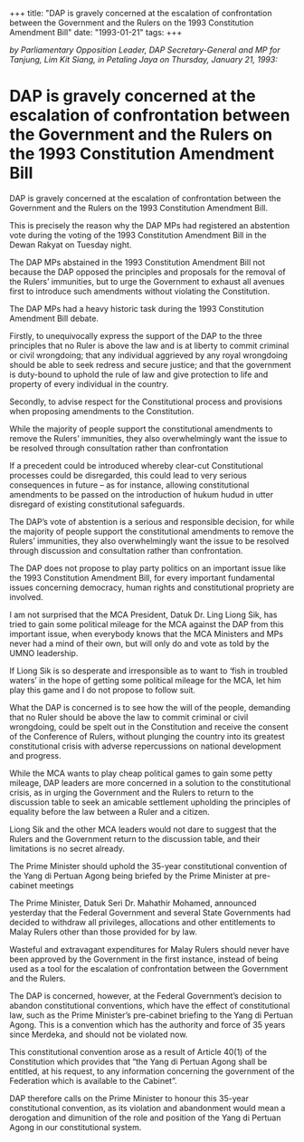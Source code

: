+++ 
title: "DAP is gravely concerned at the escalation of confrontation between the Government and the Rulers on the 1993 Constitution Amendment Bill"
date: "1993-01-21"
tags:
+++

_by Parliamentary Opposition Leader, DAP Secretary-General and MP for Tanjung, Lim Kit Siang, in Petaling Jaya on Thursday, January 21, 1993:_

# DAP is gravely concerned at the escalation of confrontation between the Government and the Rulers on the 1993 Constitution Amendment Bill

DAP is gravely concerned at the escalation of confrontation between the Government and the Rulers on the 1993 Constitution Amendment Bill.</u>

This is precisely the reason why the DAP MPs had registered an abstention vote during the voting of the 1993 Constitution Amendment Bill in the Dewan Rakyat on Tuesday night.

The DAP MPs abstained in the 1993 Constitution Amendment Bill not because the DAP opposed the principles and proposals for the removal of the Rulers’ immunities, but to urge the Government to exhaust all avenues first to introduce such amendments without violating the Constitution.

The DAP MPs had a heavy historic task during the 1993 Constitution Amendment Bill debate.

Firstly, to unequivocally express the support of the DAP to the three principles that no Ruler is above the law and is at liberty to commit criminal or civil wrongdoing; that any individual aggrieved by any royal wrongdoing should be able to seek redress and secure justice; and that the government is duty-bound to uphold the rule of law and give protection to life and property of every individual in the country.

Secondly, to advise respect for the Constitutional process and provisions when proposing amendments to the Constitution.

While the majority of people support the constitutional amendments to remove the Rulers’ immunities, they also overwhelmingly want the issue to be resolved through consultation rather than confrontation

If a precedent could be introduced whereby clear-cut Constitutional processes could be disregarded, this could lead to very serious consequences in future – as for instance, allowing constitutional amendments to be passed on the introduction of hukum hudud in utter disregard of existing constitutional safeguards.

The DAP’s vote of abstention is a serious and responsible decision, for while the majority of people support the constitutional amendments to remove the Rulers’ immunities, they also overwhelmingly want the issue to be resolved through discussion and consultation rather than confrontation.

The DAP does not propose to play party politics on an important issue like the 1993 Constitution Amendment Bill, for every important fundamental issues concerning democracy, human rights and constitutional propriety are involved.

I am not surprised that the MCA President, Datuk Dr. Ling Liong Sik, has tried to gain some political mileage for the MCA against the DAP from this important issue, when everybody knows that the MCA Ministers and MPs never had a mind of their own, but will only do and vote as told by the UMNO leadership.

If Liong Sik is so desperate and irresponsible as to want to ‘fish in troubled waters’ in the hope of getting some political mileage for the MCA, let him play this game and I do not propose to follow suit.

What the DAP is concerned is to see how the will of the people, demanding that no Ruler should be above the law to commit criminal or civil wrongdoing, could be spelt out in the Constitution and receive the consent of the Conference of Rulers, without plunging the country into its greatest constitutional crisis with adverse repercussions on national development and progress.

While the MCA wants to play cheap political games to gain some petty mileage, DAP leaders are more concerned in a solution to the constitutional crisis, as in urging the Government and the Rulers to return to the discussion table to seek an amicable settlement upholding the principles of equality before the law between a Ruler and a citizen.

Liong Sik and the other MCA leaders would not dare to suggest that the Rulers and the Government return to the discussion table, and their limitations is no secret already.

The Prime Minister should uphold the 35-year constitutional convention of the Yang di Pertuan Agong being briefed by the Prime Minister at pre-cabinet meetings

The Prime Minister, Datuk Seri Dr. Mahathir Mohamed, announced yesterday that the Federal Government and several State Governments had decided to withdraw all privileges, allocations and other entitlements to Malay Rulers other than those provided for by law.

Wasteful and extravagant expenditures for Malay Rulers should never have been approved by the Government in the first instance, instead of being used as a tool for the escalation of confrontation between the Government and the Rulers.

The DAP is concerned, however, at the Federal Government’s decision to abandon constitutional conventions, which have the effect of constitutional law, such as the Prime Minister’s pre-cabinet briefing to the Yang di Pertuan Agong. This is a convention which has the authority and force of 35 years since Merdeka, and should not be violated now.

This constitutional convention arose as a result of Article 40(1) of the Constitution which provides that “the Yang di Pertuan Agong shall be entitled, at his request, to any information concerning the government of the Federation which is available to the Cabinet”.

DAP therefore calls on the Prime Minister to honour this 35-year constitutional convention, as its violation and abandonment would mean a derogation and dimunition of the role and position of the Yang di Pertuan Agong in our constitutional system.
 
